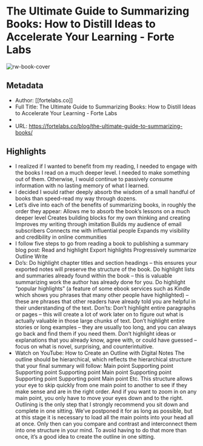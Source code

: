 # The Ultimate Guide to Summarizing Books: How to Distill Ideas to Accelerate Your Learning - Forte Labs

![rw-book-cover](https://readwise-assets.s3.amazonaws.com/static/images/article0.00998d930354.png)

## Metadata
- Author: [[fortelabs.co]]
- Full Title: The Ultimate Guide to Summarizing Books: How to Distill Ideas to Accelerate Your Learning - Forte Labs
- 
- URL: https://fortelabs.co/blog/the-ultimate-guide-to-summarizing-books/

## Highlights
- I realized if I wanted to benefit from my reading, I needed to engage with the books I read on a much deeper level. I needed to make something out of them. Otherwise, I would continue to passively consume information with no lasting memory of what I learned.
- I decided I would rather deeply absorb the wisdom of a small handful of books than speed-read my way through dozens.
- Let’s dive into each of the benefits of summarizing books, in roughly the order they appear:
  Allows me to absorb the book’s lessons on a much deeper level
  Creates building blocks for my own thinking and creating
  Improves my writing through imitation
  Builds my audience of email subscribers
  Connects me with influential people
  Expands my visibility and credibility in online communities
- I follow five steps to go from reading a book to publishing a summary blog post:
  Read and highlight
  Export highlights
  Progressively summarize
  Outline
  Write
- Do’s:
  Do highlight chapter titles and section headings – this ensures your exported notes will preserve the structure of the book.
  Do highlight lists and summaries already found within the book – this is valuable summarizing work the author has already done for you.
  Do highlight “popular highlights” (a feature of some ebook services such as Kindle which shows you phrases that many other people have highlighted) – these are phrases that other readers have already told you are helpful in their understanding of the text.
  Don’ts:
  Don’t highlight entire paragraphs or pages – this will create a lot of work later on to figure out what is actually valuable in those large chunks of text.
  Don’t highlight entire stories or long examples – they are usually too long, and you can always go back and find them if you need them.
  Don’t highlight ideas or explanations that you already know, agree with, or could have guessed – focus on what is novel, surprising, and counterintuitive.
- Watch on YouTube: How to Create an Outline with Digital Notes
  The outline should be hierarchical, which reflects the hierarchical structure that your final summary will follow:
  Main point
  Supporting point
  Supporting point
  Supporting point
  Main point
  Supporting point
  Supporting point
  Supporting point
  Main point
  Etc.
  This structure allows your eye to skip quickly from one main point to another to see if they make sense and are in the right order. And if you want to zoom in on any main point, you only have to move your eyes down and to the right.
  Outlining is the only step that I strongly recommend you sit down and complete in one sitting. We’ve postponed it for as long as possible, but at this stage it is necessary to load all the main points into your head all at once. Only then can you compare and contrast and interconnect them into one structure in your mind. To avoid having to do that more than once, it’s a good idea to create the outline in one sitting.
